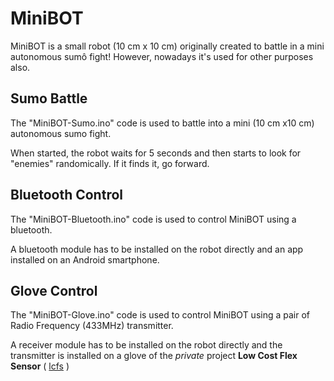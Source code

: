 # MiniBOT

MiniBOT is a small robot (10 cm x 10 cm) originally created to battle in a mini autonomous sumô fight! 
However, nowadays it's used for other purposes also.

## Sumo Battle

The "MiniBOT-Sumo.ino" code is used to battle into a mini (10 cm x10 cm) autonomous sumo fight.

When started, the robot waits for 5 seconds and then starts to look for "enemies" randomically. If it finds it, go forward.

## Bluetooth Control

The "MiniBOT-Bluetooth.ino" code is used to control MiniBOT using a bluetooth.

A bluetooth module has to be installed on the robot directly and an app installed on an Android smartphone.

## Glove Control

The "MiniBOT-Glove.ino" code is used to control MiniBOT using a pair of Radio Frequency (433MHz) transmitter.

A receiver module has to be installed on the robot directly and the transmitter is installed on a glove of the _private_ project **Low Cost Flex Sensor** ( [lcfs](github.com/wedersonsilva/lcfs) )
